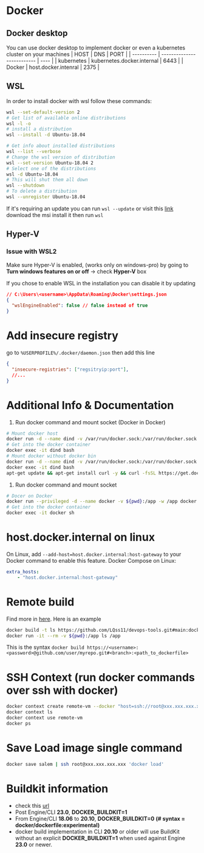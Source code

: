 # Docker
## Docker desktop
You can use docker desktop to implement docker or even a kubernetes cluster on your machines
| HOST       | DNS                        | PORT |
| ---------- | -------------------------- | ---- |
| kubernetes | kubernetes.docker.internal | 6443 |
| Docker     | host.docker.intenral       | 2375 |

## WSL
In order to install docker with wsl follow these commands:
```sh
wsl --set-default-version 2
# Get list of available online distributions
wsl -l -o 
# install a distribution
wsl --install -d Ubuntu-18.04

# Get info about installed distributions
wsl --list --verbose
# Change the wsl version of distribution
wsl --set-version Ubuntu-18.04 2
# Select one of the distributions
wsl -d Ubuntu-18.04
# This will shut them all down
wsl --shutdown
# To delete a distribution
wsl --unregister Ubuntu-18.04
```
If it's requiring an update you can run `wsl --update` or visit this [link](https://www.catalog.update.microsoft.com/Search.aspx?q=wsl) download the msi install it then run `wsl`
## Hyper-V
### Issue with WSL2
Make sure Hyper-V is enabled, (works only on windows-pro) by going to **Turn windows features on or off** -> check **Hyper-V** box

If you chose to enable WSL in the installation you can disable it by updating 
```json
// C:\Users\<username>\AppData\Roaming\Docker\settings.json
{
  "wslEngineEnabled": false // false instead of true
}
```

# Add insecure registry
go to `%USERPROFILE%/.docker/daemon.json` then add this line
```json
{
  "insecure-registries": ["regsitryip:port"],
  //...
}
```
# Additional Info & Documentation
1. Run docker command and mount socket (Docker in Docker)
```sh
# Mount docker host
docker run -d --name dind -v /var/run/docker.sock:/var/run/docker.sock -v /usr/bin/docker:/usr/bin/docker -v ${pwd}:/app -w /app ubuntu bash -c "tail -f /dev/null" 
# Get into the docker container
docker exec -it dind bash
# Mount docker without docker bin
docker run -d --name dind -v /var/run/docker.sock:/var/run/docker.sock -v ${pwd}:/app -w /app ubuntu bash -c "tail -f /dev/null" 
docker exec -it dind bash
apt-get update && apt-get install curl -y && curl -fsSL https://get.docker.com | sudo sh
```
1. Run docker command and mount socket
```sh
# Docer on Docker
docker run --privileged -d --name docker -v ${pwd}:/app -w /app docker:dind
# Get into the docker container
docker exec -it docker sh
```

# host.docker.internal on linux
On Linux, add `--add-host=host.docker.internal:host-gateway` to your Docker command to enable this feature. 
Docker Compose on Linux:
```yaml
extra_hosts:
    - "host.docker.internal:host-gateway"
```

# Remote build 
Find more in [here](https://docs.docker.com/build/building/context/#url-fragments).
Here is an example 
```sh
docker build -t ls https://github.com/LQss11/devops-tools.git#main:docker/images/distroless/ls
docker run -it --rm -v ${pwd}:/app ls /app
```
This is the syntax
`docker build https://<username>:<password>@github.com/user/myrepo.git#<branch>:<path_to_dockerfile>`

# SSH Context (run docker commands over ssh with docker)
```sh
docker context create remote-vm --docker "host=ssh://root@xxx.xxx.xxx.xxx"
docker context ls
docker context use remote-vm
docker ps
```

# Save Load image single command
```sh
docker save salem | ssh root@xxx.xxx.xxx.xxx 'docker load'
```
# Buildkit information
- check this [url](https://github.com/moby/buildkit/issues/1214#issuecomment-1763493367)
- Post Engine/CLI **23.0**, **DOCKER_BUILDKIT=1**
- From Engine/CLI **18.06** to **20.10**, **DOCKER_BUILDKIT=0** **(# syntax = docker/dockerfile:experimental)**
- docker build implementation in CLI **20.10** or older will use BuildKit without an explicit **DOCKER_BUILDKIT=1** when used against Engine **23.0** or newer.
